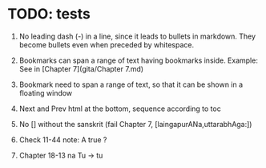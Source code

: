# TODO: tests

1. No leading dash (-) in a line, since it leads to bullets in markdown. They become bullets even when preceded by whitespace.

1. Bookmarks can span a range of text having bookmarks inside. Example: See <a name='bhakti_a_defn'> in [Chapter 7](gita/Chapter 7.md)

1. Bookmark need to span a range of text, so that it can be shown in a floating window

1. Next and Prev html at the bottom, sequence according to toc

1. No [] without the sanskrit (fail Chapter 7, [laingapurANa,uttarabhAga:])

1. Check 11-44 note: A true ?

1. Chapter 18-13 na Tu -> tu
